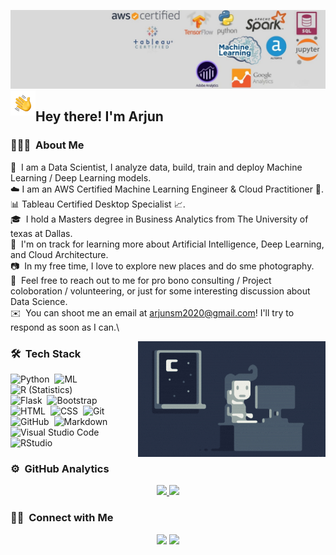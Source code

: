 ![Arjun Banner](https://github.com/arjuns2020/arjuns2020/blob/main/a.jfif)
<img alt="Night Coding" src="./Hand%20Wave.gif" width='40' align="left"/><h2>Hey there! I'm Arjun</h2>

<!-- ## 👋 &nbsp;Hey there! I'm Arjun -->

### 👨🏻‍💻 &nbsp;About Me

🤖 &nbsp;I am a Data Scientist, I analyze data, build, train and deploy Machine Learning / Deep Learning models.\
☁️ I am an AWS Certified Machine Learning Engineer & Cloud Practitioner 🧠.\
📊 Tableau Certified Desktop Specialist 📈.\
🎓 &nbsp;I hold a Masters degree in Business Analytics from The University of texas at Dallas.\
🌱 &nbsp;I'm on track for learning more about Artificial Intelligence, Deep Learning, and Cloud Architecture.\
📷 &nbsp;In my free time, I love to explore new places and do sme photography.\
💬 &nbsp;Feel free to reach out to me for pro bono consulting / Project coloboration / volunteering, or just for some interesting discussion about Data Science.\
✉️ &nbsp;You can shoot me an email at arjunsm2020@gmail.com! I'll try to respond as soon as I can.\

<img alt="Night Coding" src="https://github.com/arjuns2020/arjuns2020/blob/main/Night-Coding.gif" align="right"/>


 

### 🛠 &nbsp;Tech Stack

![Python](https://img.shields.io/badge/-Python-05122A?style=flat&logo=python)&nbsp;
![ML](https://img.shields.io/badge/-Machine%20Learning-brightgreen)&nbsp;
![R (Statistics)](https://img.shields.io/badge/-R-05122A?style=flat&logo=R&logoColor=276DC3)\
![Flask](https://img.shields.io/badge/-Flask-05122A?style=flat&logo=flask)&nbsp;
![Bootstrap](https://img.shields.io/badge/-Bootstrap-05122A?style=flat&logo=bootstrap&logoColor=563D7C)\
![HTML](https://img.shields.io/badge/-HTML-05122A?style=flat&logo=HTML5)&nbsp;
![CSS](https://img.shields.io/badge/-CSS-05122A?style=flat&logo=CSS3&logoColor=1572B6)&nbsp;
![Git](https://img.shields.io/badge/-Git-05122A?style=flat&logo=git)&nbsp;
![GitHub](https://img.shields.io/badge/-GitHub-05122A?style=flat&logo=github)&nbsp;
![Markdown](https://img.shields.io/badge/-Markdown-05122A?style=flat&logo=markdown)\
![Visual Studio Code](https://img.shields.io/badge/-Visual%20Studio%20Code-05122A?style=flat&logo=visual-studio-code&logoColor=007ACC)&nbsp;
![RStudio](https://img.shields.io/badge/-RStudio-05122A?style=flat&logo=rstudio)&nbsp;


### ⚙️ &nbsp;GitHub Analytics

<p align="center">
<a href="https://github.com/arjuns2020">
  <img height="180em" src="https://github-readme-stats-eight-theta.vercel.app/api?username=arjuns2020&show_icons=true&theme=algolia&include_all_commits=true&count_private=true"/>
  <img height="180em" src="https://github-readme-stats-eight-theta.vercel.app/api/top-langs/?username=arjuns2020&layout=compact&langs_count=8&theme=algolia"/>
</a>
</p>


### 🤝🏻 &nbsp;Connect with Me

<p align="center">
<a href="https://linkedin.com/in/arjuns2020"><img src="https://img.shields.io/badge/-LinkedIn-blue?style=flat&logo=Linkedin&logoColor=white"/></a>
<a href="mailto:arjunsm2020@gmail.com"><img src="https://img.shields.io/badge/-Email me-D14836?style=flat-square&logo=Gmail&logoColor=white"/></a>
</p>
